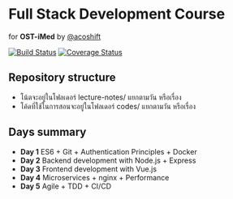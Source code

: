 # Full Stack Development Course
for __OST-iMed__ by [@acoshift](https://acoshift.me)

[![Build Status](https://travis-ci.org/zekzit/fullstack-course-lecture.svg?branch=master)](https://travis-ci.org/zekzit/fullstack-course-lecture)
[![Coverage Status](https://coveralls.io/repos/github/zekzit/fullstack-course-lecture/badge.svg?branch=master)](https://coveralls.io/github/zekzit/fullstack-course-lecture?branch=master)

## Repository structure
* โน้ตจะอยู่ในโฟลเดอร์ lecture-notes/ แยกตามวัน หรือเรื่อง
* โค้ดที่ใช้ในการสอนจะอยู่ในโฟลเดอร์ codes/ แยกตามวัน หรือเรื่อง

## Days summary
* **Day 1** ES6 + Git + Authentication Principles + Docker
* **Day 2** Backend development with Node.js + Express
* **Day 3** Frontend development with Vue.js
* **Day 4** Microservices + nginx + Performance
* **Day 5** Agile + TDD + CI/CD

